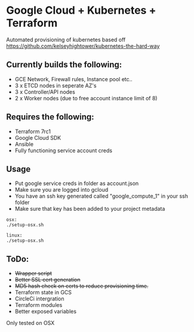 # Google Cloud + Kubernetes + Terraform 
 
Automated provisioning of kubernetes based off https://github.com/kelseyhightower/kubernetes-the-hard-way

## Currently builds the following:
* GCE Network, Firewall rules, Instance pool etc..
* 3 x ETCD nodes in seperate AZ's
* 3 x Controller/API nodes 
* 2 x Worker nodes (due to free account instance limit of 8)

## Requires the following: 
* Terraform 7rc1 
* Google Cloud SDK
* Ansible
* Fully functioning service account creds

## Usage 
* Put google service creds in folder as account.json
* Make sure you are logged into gcloud
* You have an ssh key generated called "google_compute_1" in your ssh folder 
* Make sure that key has been added to your project metadata

```
osx:
./setup-osx.sh

linux:
./setup-osx.sh
```

## ToDo:
* ~~Wrapper script~~ 
* ~~Better SSL cert generation~~
* ~~MD5 hash check on certs to reduce provisioning time.~~
* Terraform state in GCS
* CircleCi intergration
* Terraform modules
* Better exposed variables

Only tested on OSX
